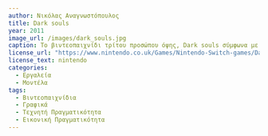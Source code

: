 ```yaml
---
author: Νικόλας Αναγνωστόπουλος
title: Dark souls
year: 2011
image_url: /images/dark_souls.jpg
caption: Το βιντεοπαιχνίδι τρίτου προσώπου όψης, Dark souls σύμφωνα με την ιστοσελίδα gamesradar και τα βραβεία golden joystick το 2014 χαρακτηρίστηκε ως ένα από τα καλύτερα και πιο διασκεδαστικά βιντεοπαιχνίδια όλων των εποχών λόγο του πολύ υψηλού επιπέδου δυσκολίας του. Πιο συγκεκριμένα, αυτό που ξεχωρίζει το Dark souls από τα άλλα βιντεοπαιχνίδια είναι το γεγονός ότι δε προσφέρει στους χρήστες του, την επιλογή να αλλάξουν το επίπεδο της δυσκολίας, αλλά είναι αναγκασμένοι όλοι οι χρήστες του να παίξουν από την αρχή στο ίδιο επίπεδο.
license_url: "https://www.nintendo.co.uk/Games/Nintendo-Switch-games/Dark-Souls-Remastered-1325790.html" 
license_text: nintendo 
categories:
  - Εργαλεία
  - Μοντέλα
tags:
  - Βιντεοπαιχνίδια
  - Γραφικά
  - Τεχνητή Πραγματικότητα
  - Εικονική Πραγματικότητα
---
```

